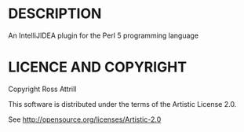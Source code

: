 DESCRIPTION
===========

An IntelliJIDEA plugin for the Perl 5 programming language

LICENCE AND COPYRIGHT
=====================

Copyright Ross Attrill

This software is distributed under the terms of the Artistic License 2.0.

See http://opensource.org/licenses/Artistic-2.0
